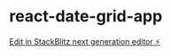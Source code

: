 # react-date-grid-app

[Edit in StackBlitz next generation editor ⚡️](https://stackblitz.com/~/github.com/anaparthi-k/react-date-grid-app)
